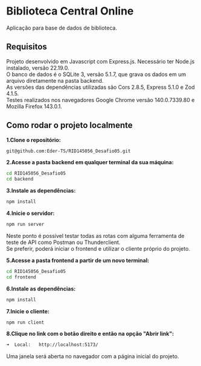 # **Biblioteca Central Online**

Aplicação para base de dados de biblioteca.

## **Requisitos**

Projeto desenvolvido em Javascript com Express.js. Necessário ter Node.js instalado, versão 22.19.0.<br>
O banco de dados é o SQLite 3, versão 5.1.7, que grava os dados em um arquivo diretamente na pasta backend.<br>
As versões das dependências utilizadas são Cors 2.8.5, Express 5.1.0 e Zod 4.1.5.<br>
Testes realizados nos navegadores Google Chrome versão 140.0.7339.80 e Mozilla Firefox 143.0.1.<br>

## **Como rodar o projeto localmente**

**1.Clone o repositório:**
```bash
git@github.com:Eder-TS/RID145056_Desafio05.git
```

**2.Acesse a pasta backend em qualquer terminal da sua máquina:**
```bash
cd RID145056_Desafio05
cd backend
``` 

**3.Instale as dependências:**
```bash
npm install
```

**4.Inicie o servidor:**
```bash
npm run server
```

Neste ponto é possível testar todas as rotas com alguma ferramenta de teste de API como Postman ou  Thunderclient.<br>
Se preferir, poderá iniciar o frontend e utilizar o cliente próprio do projeto.<br>

**5.Acesse a pasta frontend a partir de um novo terminal:**
```bash
cd RID145056_Desafio05
cd frontend
``` 

**6.Instale as dependências:**
```bash
npm install
```

**7.Inicie o cliente:**
```bash
npm run client
```

**8.Clique no link com o botão direito e então na opção "Abrir link":**
```bash
➜  Local:   http://localhost:5173/
```
Uma janela será aberta no navegador com a página inicial do projeto.
